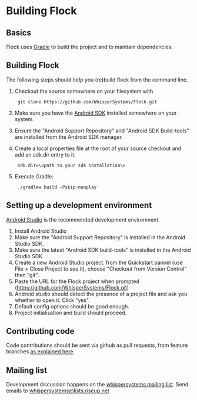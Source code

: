 Building Flock
=====================

Basics
------

Flock uses [Gradle](http://gradle.org) to build the project and to maintain
dependencies.

Building Flock
-------------------

The following steps should help you (re)build flock from the command line.

1. Checkout the source somewhere on your filesystem with 

        git clone https://github.com/WhisperSystems/Flock.git

2. Make sure you have the [Android SDK](https://developer.android.com/sdk/index.html) installed somewhere on your system.
3. Ensure the "Android Support Repository" and "Android SDK Build-tools" are installed from the Android SDK manager.
4. Create a local.properties file at the root of your source checkout and add an sdk.dir entry to it.

        sdk.dir=\<path to your sdk installation\>

5. Execute Gradle:

        ./gradlew build -Pskip-nonplay

Setting up a development environment
------------------------------------

[Android Studio](https://developer.android.com/sdk/installing/studio.html) is the recommended development environment.

1. Install Android Studio
2. Make sure the "Android Support Repository" is installed in the Android Studio SDK.
3. Make sure the latest "Android SDK build-tools" is installed in the Android Studio SDK.
4. Create a new Android Studio project. from the Quickstart pannel (use File > Close Project to see it), choose "Checkout from Version Control" then "git".
5. Paste the URL for the Flock project when prompted (https://github.com/WhisperSystems/Flock.git)
6. Android studio should detect the presence of a project file and ask you whether to open it. Click "yes".
7. Default config options should be good enough.
8. Project initialisation and build should proceed.

Contributing code
-----------------

Code contributions should be sent via github as pull requests, from feature branches [as explained here](https://help.github.com/articles/using-pull-requests).

Mailing list
------------

Development discussion happens on the [whispersystems mailing list](https://lists.riseup.net/www/info/whispersystems). Send emails to whispersystems@lists.riseup.net
